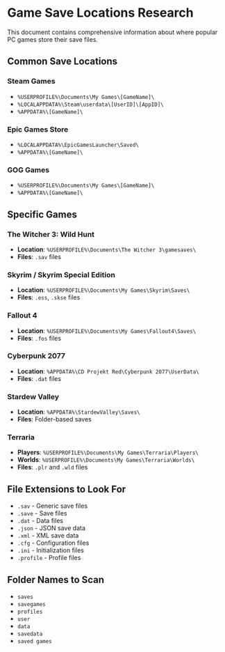 # Game Save Locations Research

This document contains comprehensive information about where popular PC games store their save files.

## Common Save Locations

### Steam Games
- `%USERPROFILE%\Documents\My Games\[GameName]\`
- `%LOCALAPPDATA%\Steam\userdata\[UserID]\[AppID]\`
- `%APPDATA%\[GameName]\`

### Epic Games Store
- `%LOCALAPPDATA%\EpicGamesLauncher\Saved\`
- `%APPDATA%\[GameName]\`

### GOG Games
- `%USERPROFILE%\Documents\My Games\[GameName]\`
- `%APPDATA%\[GameName]\`

## Specific Games

### The Witcher 3: Wild Hunt
- **Location**: `%USERPROFILE%\Documents\The Witcher 3\gamesaves\`
- **Files**: `.sav` files

### Skyrim / Skyrim Special Edition
- **Location**: `%USERPROFILE%\Documents\My Games\Skyrim\Saves\`
- **Files**: `.ess`, `.skse` files

### Fallout 4
- **Location**: `%USERPROFILE%\Documents\My Games\Fallout4\Saves\`
- **Files**: `.fos` files

### Cyberpunk 2077
- **Location**: `%APPDATA%\CD Projekt Red\Cyberpunk 2077\UserData\`
- **Files**: `.dat` files

### Stardew Valley
- **Location**: `%APPDATA%\StardewValley\Saves\`
- **Files**: Folder-based saves

### Terraria
- **Players**: `%USERPROFILE%\Documents\My Games\Terraria\Players\`
- **Worlds**: `%USERPROFILE%\Documents\My Games\Terraria\Worlds\`
- **Files**: `.plr` and `.wld` files

## File Extensions to Look For
- `.sav` - Generic save files
- `.save` - Save files
- `.dat` - Data files
- `.json` - JSON save data
- `.xml` - XML save data
- `.cfg` - Configuration files
- `.ini` - Initialization files
- `.profile` - Profile files

## Folder Names to Scan
- `saves`
- `savegames`
- `profiles`
- `user`
- `data`
- `savedata`
- `saved games`
